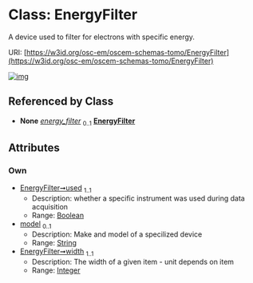 
# Class: EnergyFilter

A device used to filter for electrons with specific energy.

URI: [https://w3id.org/osc-em/oscem-schemas-tomo/EnergyFilter](https://w3id.org/osc-em/oscem-schemas-tomo/EnergyFilter)


[![img](https://yuml.me/diagram/nofunky;dir:TB/class/[Acquisition]++-%20energy_filter%200..1>[EnergyFilter&#124;used:boolean;model:string%20%3F;width:integer],[Acquisition])](https://yuml.me/diagram/nofunky;dir:TB/class/[Acquisition]++-%20energy_filter%200..1>[EnergyFilter&#124;used:boolean;model:string%20%3F;width:integer],[Acquisition])

## Referenced by Class

 *  **None** *[energy_filter](energy_filter.md)*  <sub>0..1</sub>  **[EnergyFilter](EnergyFilter.md)**

## Attributes


### Own

 * [EnergyFilter➞used](EnergyFilter_used.md)  <sub>1..1</sub>
     * Description: whether a specific instrument was used during data acquisition
     * Range: [Boolean](types/Boolean.md)
 * [model](model.md)  <sub>0..1</sub>
     * Description: Make and model of a specilized device
     * Range: [String](types/String.md)
 * [EnergyFilter➞width](EnergyFilter_width.md)  <sub>1..1</sub>
     * Description: The width of a given item - unit depends on item
     * Range: [Integer](types/Integer.md)

